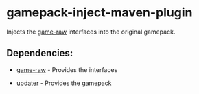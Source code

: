 # gamepack-inject-maven-plugin

Injects the [game-raw](https://github.com/RuneStar/client/tree/master/game-raw) interfaces into the original gamepack.

## Dependencies:

* [game-raw](https://github.com/RuneStar/client/tree/master/game-raw) - Provides the interfaces

* [updater](https://github.com/RuneStar/client/tree/master/updater) - Provides the gamepack